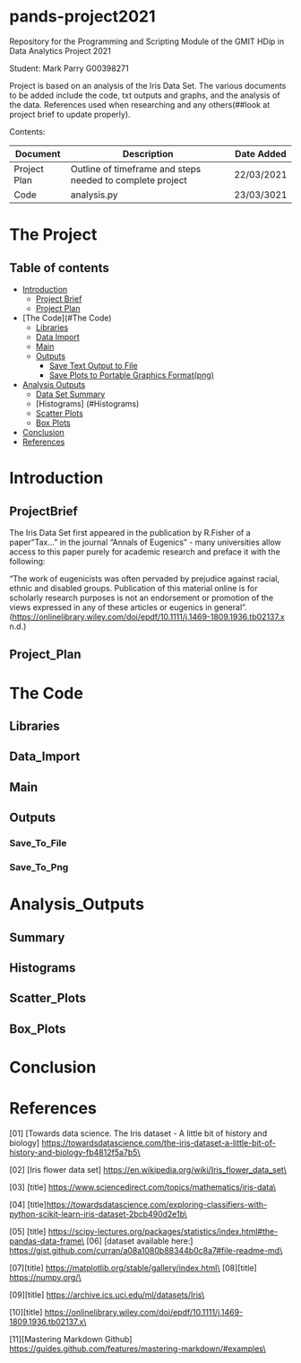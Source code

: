 # pands-project2021
Repository for the Programming and Scripting Module of the GMIT HDip in Data Analytics  Project 2021

Student: Mark Parry G00398271

Project is based on an analysis of the Iris Data Set. The various documents to be added include the code, txt outputs and graphs, and the analysis of the data. References used when researching and any others(##look at project brief to update properly). 


Contents:

|Document       |Description                                                                                                       |Date Added|
|---------------|------------------------------------------------------------------------------------------------------------------|----------|
|Project Plan|Outline of timeframe and steps needed to complete project|22/03/2021
|Code|analysis.py|23/03/3021

# The Project

## Table of contents
* [Introduction](#Introduction)
	* [Project Brief](#Project_Brief)
	* [Project Plan](#Project_Plan)
* [The Code](#The Code)
	* [Libraries](Libraries)
	* [Data Import](#Data_Import)
	* [Main](#Main)
	* [Outputs](#Outputs)
		* [Save Text Output to File](#Save_To_File)
		* [Save Plots to Portable Graphics Format(png)](#Save_To_Png)
* [Analysis Outputs](#Analysis_Outputs)
	* [Data Set Summary](#Summary)
	* [Histograms] (#Histograms)
	* [Scatter Plots](#Scatter_Plots)
	* [Box Plots](#Box_Plots)
* [Conclusion](#Conclusion)
* [References](#References)



# **Introduction**
## **ProjectBrief**
The Iris Data Set first appeared in the publication by R.Fisher of a paper”Tax…” in the journal “Annals of Eugenics” - many universities allow access to this paper purely for academic research and preface it with the following:

 “The work of eugenicists was often pervaded by prejudice against racial, ethnic and disabled groups. Publication of this material online is for scholarly research purposes is not an endorsement or promotion of the views expressed in any of these articles or eugenics in general”. (https://onlinelibrary.wiley.com/doi/epdf/10.1111/j.1469-1809.1936.tb02137.x n.d.)


## **Project_Plan**
# **The Code**
## **Libraries**
## **Data_Import**
## **Main**
## **Outputs**
### **Save_To_File**
### **Save_To_Png**
# **Analysis_Outputs**
## **Summary**
## **Histograms**
## **Scatter_Plots**
## **Box_Plots**
# **Conclusion**
# **References**

[01] [Towards data science. The Iris dataset - A little bit of history and biology] https://towardsdatascience.com/the-iris-dataset-a-little-bit-of-history-and-biology-fb4812f5a7b5\

[02] [Iris flower data set] https://en.wikipedia.org/wiki/Iris_flower_data_set\

[03] [title] https://www.sciencedirect.com/topics/mathematics/iris-data\

[04] [title]https://towardsdatascience.com/exploring-classifiers-with-python-scikit-learn-iris-dataset-2bcb490d2e1b\

[05] [title] https://scipy-lectures.org/packages/statistics/index.html#the-pandas-data-frame\
[06] [dataset available here:] https://gist.github.com/curran/a08a1080b88344b0c8a7#file-readme-md\


[07][title] https://matplotlib.org/stable/gallery/index.html\
[08][title] https://numpy.org/\

[09][title] https://archive.ics.uci.edu/ml/datasets/Iris\

[10][title] https://onlinelibrary.wiley.com/doi/epdf/10.1111/j.1469-1809.1936.tb02137.x\

[11][Mastering Markdown Github] https://guides.github.com/features/mastering-markdown/#examples\




